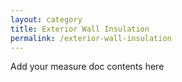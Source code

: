 ```yaml
---
layout: category
title: Exterior Wall Insulation
permalink: /exterior-wall-insulation
---
```


Add your measure doc contents here

